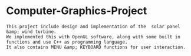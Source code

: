 # Computer-Graphics-Project
    This project include design and implementation of the  solar panel &amp; wind turbine.    
    We implemented this with OpenGL software, along with some built in functions and use C++ as programming language.   
    It also contains MENU &amp; KEYBOARD functions for user interaction.
